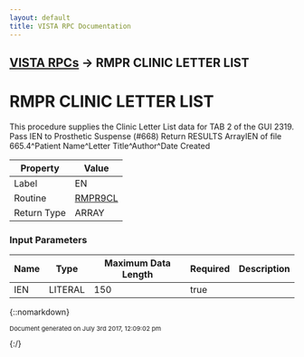 ```yaml
---
layout: default
title: VISTA RPC Documentation
---
```


## [VISTA RPCs](TableOfContents) &#8594; RMPR CLINIC LETTER LIST
# RMPR CLINIC LETTER LIST

This procedure supplies the Clinic Letter List data for TAB 2 of the GUI 2319. Pass IEN to Prosthetic Suspense (#668) Return RESULTS ArrayIEN of file 665.4^Patient Name^Letter Title^Author^Date Created

Property | Value
--- | ---
Label | EN
Routine | [RMPR9CL](http://code.osehra.org/dox/Routine_RMPR9CL_source.html)
Return Type | ARRAY


### Input Parameters

Name | Type | Maximum Data Length | Required | Description
--- | --- | --- | --- | ---
IEN | LITERAL | 150 | true | 



{::nomarkdown} <br/><p style="font-size: 11px">Document generated on July 3rd 2017, 12:09:02 pm</p>{:/}